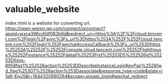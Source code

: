 # valuable_website
index.html is a website for converting url.
https://open.weixin.qq.com/connect/qrconnect?appid=wxca396cd1df083b9d&redirect_uri=https%3A%2F%2Fcloud.tencent.com%2Flogin%2Fsync%3Fs_url%3Dhttps%253A%252F%252Fcloud.tencent.com%252Flogin%252FwechatAccessCallback%253Fs_url%253Dhttps%25253A%25252F%25252Fconsole.cloud.tencent.com%25252Flighthouse%25252Finstance%25252Fdetail%25253Frid%25253D5%252526id%25253Dlhins-8958fqz1%252526action%25253DDescribeInstanceLoginKeyPair%2526fwd_flag%253D7%2526action%253Dassociate&response_type=code&state=r1q6-EiyJ5&t=1644320990264&scope=snsapi_login#wechat_redirect
